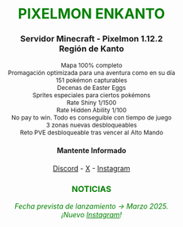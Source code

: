 
<div style="color: green; text-align: center;"><h1>PIXELMON ENKANTO</h1></div>
<div style="text-align: center;"><h3>Servidor Minecraft - Pixelmon 1.12.2<br> Región de Kanto</h3></div>
<div style="text-align: center; font-size: 12px;">
Mapa 100% completo<br>
Promagación optimizada para una aventura como en su día<br>
151 pokémon capturables<br>
Decenas de Easter Eggs<br>
Sprites especiales para ciertos pokémons<br>
Rate Shiny 1/1500<br>
Rate Hidden Ability 1/100<br>
No pay to win. Todo es conseguible con tiempo de juego<br>
3 zonas nuevas desbloqueables<br>
Reto PVE desbloqueable tras vencer al Alto Mando<br>
</div>

<div style="text-align: center;"><h4>Mantente Informado</h4>
<a href="https://pixelmon-enkanto.com">Discord</a> - <a href="https://discord.gg/GQqXDHxgre">X</a> - <a href="https://www.instagram.com/pixelmonenkanto">Instagram</a><br>
</div>
<div style="color: green; text-align: center;"><h3>NOTICIAS</h3>
<em>Fecha prevista de lanzamiento -> Marzo 2025.<br>
¡Nuevo <a style="color: green;" href="https://www.instagram.com/pixelmonenkanto">Instagram</a>!</em>
</div>

